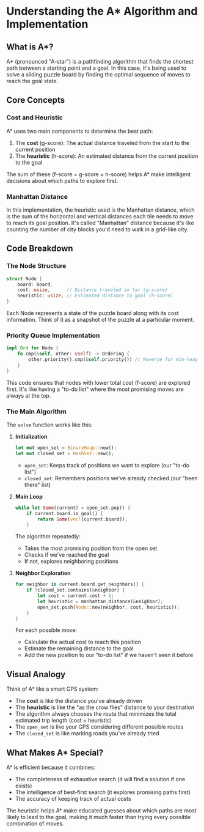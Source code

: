 # Understanding the A* Algorithm and Implementation

## What is A*?

A* (pronounced "A-star") is a pathfinding algorithm that finds the shortest path
between a starting point and a goal. In this case, it's being used to solve a
sliding puzzle board by finding the optimal sequence of moves to reach the goal
state.

## Core Concepts

### Cost and Heuristic

A* uses two main components to determine the best path:

1. The **cost** (g-score): The actual distance traveled from the start to the
   current position
2. The **heuristic** (h-score): An estimated distance from the current position
   to the goal

The sum of these (f-score = g-score + h-score) helps A* make intelligent
decisions about which paths to explore first.

### Manhattan Distance

In this implementation, the heuristic used is the Manhattan distance, which is
the sum of the horizontal and vertical distances each tile needs to move to
reach its goal position. It's called "Manhattan" distance because it's like
counting the number of city blocks you'd need to walk in a grid-like city.

## Code Breakdown

### The Node Structure

```rust
struct Node {
    board: Board,
    cost: usize,      // Distance traveled so far (g-score)
    heuristic: usize, // Estimated distance to goal (h-score)
}
```

Each Node represents a state of the puzzle board along with its cost
information. Think of it as a snapshot of the puzzle at a particular moment.

### Priority Queue Implementation

```rust
impl Ord for Node {
    fn cmp(&self, other: &Self) -> Ordering {
        other.priority().cmp(&self.priority()) // Reverse for min-heap behavior
    }
}
```

This code ensures that nodes with lower total cost (f-score) are explored first.
It's like having a "to-do list" where the most promising moves are always at the
top.

### The Main Algorithm

The `solve` function works like this:

1. **Initialization**
   ```rust
   let mut open_set = BinaryHeap::new();
   let mut closed_set = HashSet::new();
   ```
   - `open_set`: Keeps track of positions we want to explore (our "to-do list")
   - `closed_set`: Remembers positions we've already checked (our "been there"
     list)

2. **Main Loop**
   ```rust
   while let Some(current) = open_set.pop() {
       if current.board.is_goal() {
           return Some(vec![current.board]);
       }
   ```
   The algorithm repeatedly:
   - Takes the most promising position from the open set
   - Checks if we've reached the goal
   - If not, explores neighboring positions

3. **Neighbor Exploration**
   ```rust
   for neighbor in current.board.get_neighbors() {
       if !closed_set.contains(&neighbor) {
           let cost = current.cost + 1;
           let heuristic = manhattan_distance(&neighbor);
           open_set.push(Node::new(neighbor, cost, heuristic));
       }
   }
   ```
   For each possible move:
   - Calculate the actual cost to reach this position
   - Estimate the remaining distance to the goal
   - Add the new position to our "to-do list" if we haven't seen it before

## Visual Analogy

Think of A* like a smart GPS system:

- The **cost** is like the distance you've already driven
- The **heuristic** is like the "as the crow flies" distance to your destination
- The algorithm always chooses the route that minimizes the total estimated trip
  length (cost + heuristic)
- The `open_set` is like your GPS considering different possible routes
- The `closed_set` is like marking roads you've already tried

## What Makes A* Special?

A* is efficient because it combines:

- The completeness of exhaustive search (it will find a solution if one exists)
- The intelligence of best-first search (it explores promising paths first)
- The accuracy of keeping track of actual costs

The heuristic helps A* make educated guesses about which paths are most likely
to lead to the goal, making it much faster than trying every possible
combination of moves.
